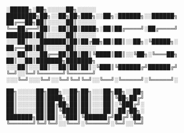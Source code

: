 
░█████╗░██╗░░░░░██╗░░░░░  ████████╗██╗░░██╗██╗███╗░░██╗░██████╗░░██████╗
██╔══██╗██║░░░░░██║░░░░░  ╚══██╔══╝██║░░██║██║████╗░██║██╔════╝░██╔════╝
███████║██║░░░░░██║░░░░░  ░░░██║░░░███████║██║██╔██╗██║██║░░██╗░╚█████╗░
██╔══██║██║░░░░░██║░░░░░  ░░░██║░░░██╔══██║██║██║╚████║██║░░╚██╗░╚═══██╗
██║░░██║███████╗███████╗  ░░░██║░░░██║░░██║██║██║░╚███║╚██████╔╝██████╔╝
╚═╝░░╚═╝╚══════╝╚══════╝  ░░░╚═╝░░░╚═╝░░╚═╝╚═╝╚═╝░░╚══╝░╚═════╝░╚═════╝░

██╗░░░░░██╗███╗░░██╗██╗░░░██╗██╗░░██╗
██║░░░░░██║████╗░██║██║░░░██║╚██╗██╔╝
██║░░░░░██║██╔██╗██║██║░░░██║░╚███╔╝░
██║░░░░░██║██║╚████║██║░░░██║░██╔██╗░
███████╗██║██║░╚███║╚██████╔╝██╔╝╚██╗
╚══════╝╚═╝╚═╝░░╚══╝░╚═════╝░╚═╝░░╚═╝